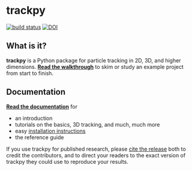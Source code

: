 trackpy
=======

[![build status](https://travis-ci.org/soft-matter/trackpy.png?branch=master)](https://travis-ci.org/soft-matter/trackpy) [![DOI](https://zenodo.org/badge/doi/10.5281/zenodo.60550.svg)](http://dx.doi.org/10.5281/zenodo.60550)

What is it?
-----------

**trackpy** is a Python package for particle tracking in 2D, 3D, and higher dimensions.
**[Read the walkthrough](http://soft-matter.github.io/trackpy/dev/tutorial/walkthrough.html)** to skim or study an example project from start to finish.

Documentation
-------------

[**Read the documentation**](http://soft-matter.github.io/trackpy/) for

- an introduction
- tutorials on the basics, 3D tracking, and much, much more
- easy [installation instructions](http://soft-matter.github.io/trackpy/dev/installation.html)
- the reference guide

If you use trackpy for published research, please
[cite the release](http://soft-matter.github.io/trackpy/dev/introduction.html#citing-trackpy)
both to credit the contributors, and to direct your readers to the exact
version of trackpy they could use to reproduce your results.
